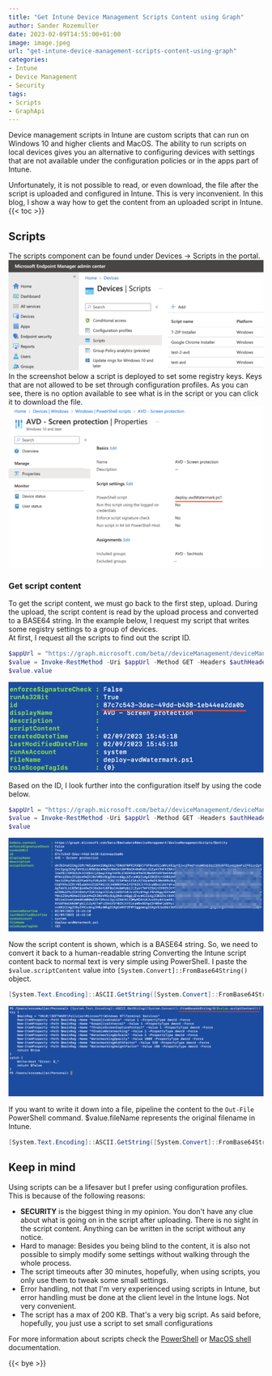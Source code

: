 ```yaml
---
title: "Get Intune Device Management Scripts Content using Graph"
author: Sander Rozemuller
date: 2023-02-09T14:55:00+01:00
image: image.jpeg
url: "get-intune-device-management-scripts-content-using-graph"
categories:
- Intune
- Device Management
- Security
tags:
- Scripts
- GraphApi
---
```

Device management scripts in Intune are custom scripts that can run on Windows 10 and higher clients and  MacOS. The ability to run scripts on local devices gives you an alternative to configuring devices with settings that are not available under the configuration policies or in the apps part of Intune.

Unfortunately, it is not possible to read, or even download, the file after the script is uploaded and configured in Intune. This is very inconvenient.
In this blog, I show a way how to get the content from an uploaded script in Intune.
{{< toc >}}

## Scripts
The scripts component can be found under Devices -> Scripts in the portal.
![scripts](scripts.png)
In the screenshot below a script is deployed to set some registry keys. Keys that are not allowed to be set through configuration profiles. As you can see, there is no option available to see what is in the script or you can click it to download the file.
![powershell-script](powershell-script.png)

### Get script content
To get the script content, we must go back to the first step, upload. During the upload, the script content is read by the upload process and converted to a BASE64 string. In the example below, I request my script that writes some registry settings to a group of devices.  
At first, I request all the scripts to find out the script ID.

```powershell
$appUrl = "https://graph.microsoft.com/beta//deviceManagement/deviceManagementScripts"
$value = Invoke-RestMethod -Uri $appUrl -Method GET -Headers $authHeader
$value.value
```
![script-id](script-id.png)

Based on the ID, I look further into the configuration itself by using the code below.  

```powershell
$appUrl = "https://graph.microsoft.com/beta//deviceManagement/deviceManagementScripts/87c7c543-3dac-49dd-b438-1eb44ea2da0b"
$value = Invoke-RestMethod -Uri $appUrl -Method GET -Headers $authHeader
$value
```
![script-content](script-content.png)

Now the script content is shown, which is a BASE64 string. So, we need to convert it back to a human-readable string
Converting the Intune script content back to normal text is very simple using PowerShell.
I paste the ```$value.scriptContent``` value into ```[System.Convert]::FromBase64String()``` object. 

```powershell
[System.Text.Encoding]::ASCII.GetString([System.Convert]::FromBase64String($($value.scriptContent))) 
```

![script-content-readable](script-content-readable.png)

If you want to write it down into a file, pipeline the content to the ```Out-File``` PowerShell command. $value.fileName represents the original filename in Intune. 

```powershell
[System.Text.Encoding]::ASCII.GetString([System.Convert]::FromBase64String($($value.scriptContent)))  | out-file $value.fileName
```

## Keep in mind
Using scripts can be a lifesaver but I prefer using configuration profiles. This is because of the following reasons:
- **SECURITY** is the biggest thing in my opinion. You don't have any clue about what is going on in the script after uploading. There is no sight in the script content. Anything can be written in the script without any notice.  
- Hard to manage: Besides you being blind to the content, it is also not possible to simply modify some settings without walking through the whole process. 
- The script timeouts after 30 minutes, hopefully, when using scripts, you only use them to tweak some small settings.
- Error handling, not that I'm very experienced using scripts in Intune, but error handling must be done at the client level in the Intune logs. Not very convenient.
- The script has a max of 200 KB. That's a very big script. As said before, hopefully, you just use a script to set small configurations  

For more information about scripts check the [PowerShell](https://learn.microsoft.com/en-us/mem/intune/apps/intune-management-extension) or [MacOS shell](https://learn.microsoft.com/en-us/mem/intune/apps/macos-shell-scripts) documentation.

{{< bye >}}
